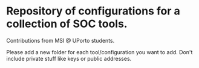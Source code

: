 # Repository of configurations for a collection of SOC tools. 

Contributions from MSI @ UPorto students. 

Please add a new folder for each tool/configuration you want to add. Don't include private stuff like keys or public addresses.
